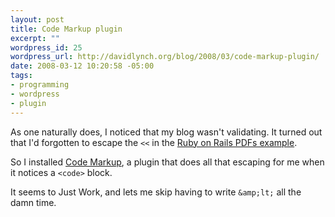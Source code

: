 ```yaml
--- 
layout: post
title: Code Markup plugin
excerpt: ""
wordpress_id: 25
wordpress_url: http://davidlynch.org/blog/2008/03/code-markup-plugin/
date: 2008-03-12 10:20:58 -05:00
tags: 
- programming
- wordpress
- plugin
---
```

As one naturally does, I noticed that my blog wasn't validating. It turned out that I'd forgotten to escape the `<<` in the [Ruby on Rails PDFs example](http://davidlynch.org/blog/2008/01/how-to-generate-pdfs-from-xml-using-apache-fop-in-ruby-on-rails/).

So I installed [Code Markup](http://www.thunderguy.com/semicolon/wordpress/code-markup-wordpress-plugin/), a plugin that does all that escaping for me when it notices a `<code>` block.

It seems to Just Work, and lets me skip having to write `&amp;lt;` all the damn time.
